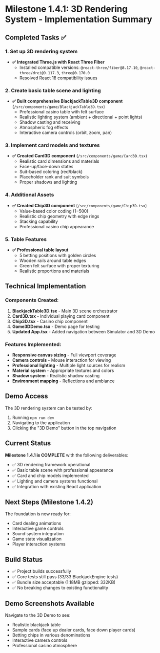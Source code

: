 # Milestone 1.4.1: 3D Rendering System - Implementation Summary

## Completed Tasks ✅

### 1. Set up 3D rendering system
- **✅ Integrated Three.js with React Three Fiber** 
  - Installed compatible versions: `@react-three/fiber@8.17.10`, `@react-three/drei@9.117.3`, `three@0.170.0`
  - Resolved React 18 compatibility issues

### 2. Create basic table scene and lighting
- **✅ Built comprehensive BlackjackTable3D component** (`/src/components/game/BlackjackTable3D.tsx`)
  - Professional casino table with felt surface
  - Realistic lighting system (ambient + directional + point lights)
  - Shadow casting and receiving
  - Atmospheric fog effects
  - Interactive camera controls (orbit, zoom, pan)

### 3. Implement card models and textures  
- **✅ Created Card3D component** (`/src/components/game/Card3D.tsx`)
  - Realistic card dimensions and materials
  - Face-up/face-down states
  - Suit-based coloring (red/black)
  - Placeholder rank and suit symbols
  - Proper shadows and lighting

### 4. Additional Assets
- **✅ Created Chip3D component** (`/src/components/game/Chip3D.tsx`)
  - Value-based color coding ($1-$500)
  - Realistic chip geometry with edge rings
  - Stacking capability
  - Professional casino chip appearance

### 5. Table Features
- **✅ Professional table layout**
  - 5 betting positions with golden circles
  - Wooden rails around table edges
  - Green felt surface with proper texturing
  - Realistic proportions and materials

## Technical Implementation

### Components Created:
1. **BlackjackTable3D.tsx** - Main 3D scene orchestrator
2. **Card3D.tsx** - Individual playing card component  
3. **Chip3D.tsx** - Casino chip component
4. **Game3DDemo.tsx** - Demo page for testing
5. **Updated App.tsx** - Added navigation between Simulator and 3D Demo

### Features Implemented:
- **Responsive canvas sizing** - Full viewport coverage
- **Camera controls** - Mouse interaction for viewing
- **Professional lighting** - Multiple light sources for realism
- **Material system** - Appropriate textures and colors
- **Shadow system** - Realistic shadow casting
- **Environment mapping** - Reflections and ambiance

## Demo Access

The 3D rendering system can be tested by:
1. Running `npm run dev`
2. Navigating to the application
3. Clicking the "3D Demo" button in the top navigation

## Current Status

**Milestone 1.4.1 is COMPLETE** with the following deliverables:
- ✅ 3D rendering framework operational
- ✅ Basic table scene with professional appearance
- ✅ Card and chip models implemented
- ✅ Lighting and camera systems functional
- ✅ Integration with existing React application

## Next Steps (Milestone 1.4.2)

The foundation is now ready for:
- Card dealing animations
- Interactive game controls
- Sound system integration  
- Game state visualization
- Player interaction systems

## Build Status
- ✅ Project builds successfully
- ✅ Core tests still pass (33/33 BlackjackEngine tests)
- ✅ Bundle size acceptable (1.18MB gzipped: 332KB)
- ✅ No breaking changes to existing functionality

## Demo Screenshots Available
Navigate to the 3D Demo to see:
- Realistic blackjack table
- Sample cards (face up dealer cards, face down player cards)
- Betting chips in various denominations
- Interactive camera controls
- Professional casino atmosphere